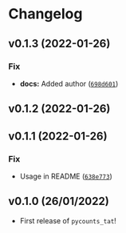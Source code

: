 # Changelog

<!--next-version-placeholder-->

## v0.1.3 (2022-01-26)
### Fix
* **docs:** Added author ([`698d601`](https://github.com/ttimbers/pycounts_tat/commit/698d601d516ae105b7dbe349776d45e16b6631e6))

## v0.1.2 (2022-01-26)


## v0.1.1 (2022-01-26)
### Fix
* Usage in README ([`638e773`](https://github.com/ttimbers/pycounts_tat/commit/638e7733d347135cf00f9bbab6d6275b5f0a3dc7))

## v0.1.0 (26/01/2022)

- First release of `pycounts_tat`!